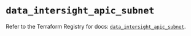 # `data_intersight_apic_subnet`

Refer to the Terraform Registry for docs: [`data_intersight_apic_subnet`](https://registry.terraform.io/providers/ciscodevnet/intersight/1.0.71/docs/data-sources/apic_subnet).
